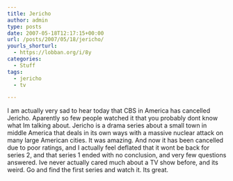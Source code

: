 ```yaml
---
title: Jericho
author: admin
type: posts
date: 2007-05-18T12:17:15+00:00
url: /posts/2007/05/18/jericho/
yourls_shorturl:
  - https://lobban.org/i/8y
categories:
  - Stuff
tags:
  - jericho
  - tv

---
```

I am actually very sad to hear today that CBS in America has cancelled Jericho. Aparently so few people watched it that you probably dont know what Im talking about. Jericho is a drama series about a small town in middle America that deals in its own ways with a massive nuclear attack on many large American cities. It was amazing. And now it has been cancelled due to poor ratings, and I actually feel deflated that it wont be back for series 2, and that series 1 ended with no conclusion, and very few questions answered. Ive never actually cared much about a TV show before, and its weird. Go and find the first series and watch it. Its great.